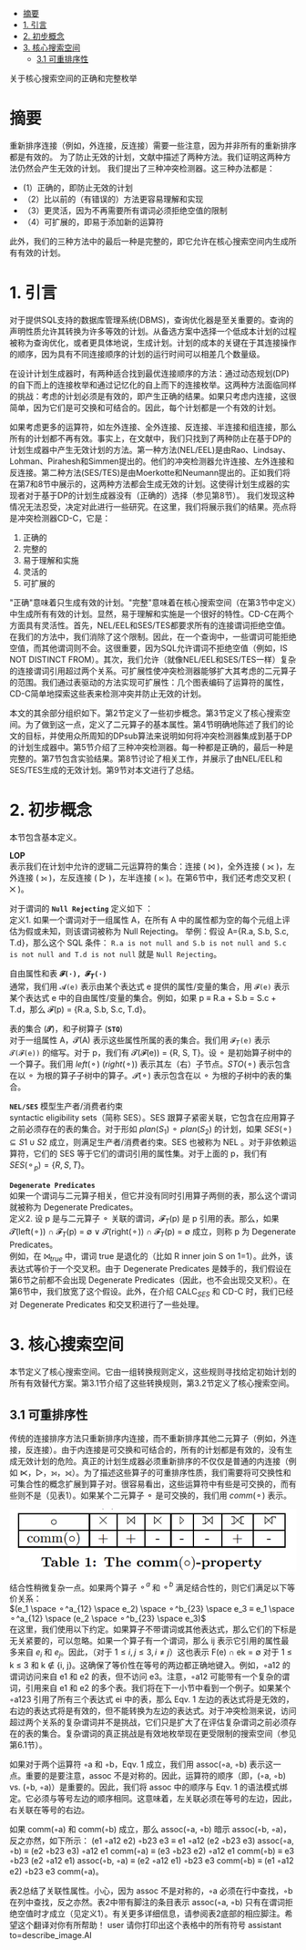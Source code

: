 - [摘要](#摘要)
- [1. 引言](#1-引言)
- [2. 初步概念](#2-初步概念)
- [3. 核心搜索空间](#3-核心搜索空间)
  - [3.1 可重排序性](#31-可重排序性)

关于核心搜索空间的正确和完整枚举


# 摘要
重新排序连接（例如，外连接，反连接）需要一些注意，因为并非所有的重新排序都是有效的。 为了防止无效的计划，文献中描述了两种方法。我们证明这两种方法仍然会产生无效的计划。 我们提出了三种冲突检测器。这三种办法都是：
-  (1）正确的，即防止无效的计划
- （2）比以前的（有错误的）方法更容易理解和实现
- （3）更灵活，因为不再需要所有谓词必须拒绝空值的限制
- （4）可扩展的，即易于添加新的运算符

此外，我们的三种方法中的最后一种是完整的，即它允许在核心搜索空间内生成所有有效的计划。

# 1. 引言
对于提供SQL支持的数据库管理系统(DBMS)，查询优化器是至关重要的。查询的声明性质允许其转换为许多等效的计划。从备选方案中选择一个低成本计划的过程被称为查询优化，或者更具体地说，生成计划。计划的成本的关键在于其连接操作的顺序，因为具有不同连接顺序的计划的运行时间可以相差几个数量级。

在设计计划生成器时，有两种适合找到最优连接顺序的方法：通过动态规划(DP)的自下而上的连接枚举和通过记忆化的自上而下的连接枚举。这两种方法面临同样的挑战：考虑的计划必须是有效的，即产生正确的结果。如果只考虑内连接，这很简单，因为它们是可交换和可结合的。因此，每个计划都是一个有效的计划。

如果考虑更多的运算符，如左外连接、全外连接、反连接、半连接和组连接，那么所有的计划都不再有效。事实上，在文献中，我们只找到了两种防止在基于DP的计划生成器中产生无效计划的方法。第一种方法(NEL/EEL)是由Rao、Lindsay、Lohman、Pirahesh和Simmen提出的。他们的冲突检测器允许连接、左外连接和反连接。第二种方法(SES/TES)是由Moerkotte和Neumann提出的。正如我们将在第7和8节中展示的，这两种方法都会生成无效的计划。这使得计划生成器的实现者对于基于DP的计划生成器没有（正确的）选择（参见第8节）。
我们发现这种情况无法忍受，决定对此进行一些研究。在这里，我们将展示我们的结果。亮点将是冲突检测器CD-C，它是：
1. 正确的
2. 完整的
3. 易于理解和实施
4. 灵活的
5. 可扩展的

"正确"意味着只生成有效的计划。"完整"意味着在核心搜索空间（在第3节中定义）中生成所有有效的计划。显然，易于理解和实施是一个很好的特性。CD-C在两个方面具有灵活性。首先，NEL/EEL和SES/TES都要求所有的连接谓词拒绝空值。在我们的方法中，我们消除了这个限制。因此，在一个查询中，一些谓词可能拒绝空值，而其他谓词则不会。这很重要，因为SQL允许谓词不拒绝空值（例如，IS NOT DISTINCT FROM）。其次，我们允许（就像NEL/EEL和SES/TES一样）复杂的连接谓词引用超过两个关系。可扩展性使冲突检测器能够扩大其考虑的二元算子的范围。我们通过表驱动的方法实现可扩展性：几个图表编码了运算符的属性，CD-C简单地探索这些表来检测冲突并防止无效的计划。

本文的其余部分组织如下。第2节定义了一些初步概念。第3节定义了核心搜索空间。为了做到这一点，定义了二元算子的基本属性。第4节明确地陈述了我们的论文的目标，并使用众所周知的DPsub算法来说明如何将冲突检测器集成到基于DP的计划生成器中。第5节介绍了三种冲突检测器。每一种都是正确的，最后一种是完整的。第7节包含实验结果。第8节讨论了相关工作，并展示了由NEL/EEL和SES/TES生成的无效计划。第9节对本文进行了总结。

# 2. 初步概念
本节包含基本定义。

**LOP**   
表示我们在计划中允许的逻辑二元运算符的集合：连接 ( ⨝ )，全外连接 ( ⟗ )，左外连接 ( ⟕ )，左反连接 ( ▷ )，左半连接 ( ⋉ )。在第6节中，我们还考虑交叉积 ( ✕ )。

对于谓词的 **`Null Rejecting`** 定义如下 ：  
定义1. 如果一个谓词对于一组属性 A，在所有 A 中的属性都为空的每个元组上评估为假或未知，则该谓词被称为 Null Rejecting。
举例：假设 A={R.a, S.b, S.c, T.d}，那么这个 SQL 条件： `R.a is not null and S.b is not null and S.c is not null and T.d is not null` 就是 `Null Rejecting`。

自由属性和表 **`𝓕(·), 𝓕`$_T$`(·)`**  
通常，我们用 `𝓐(e)` 表示由某个表达式 e 提供的属性/变量的集合，用 `𝓕(e)` 表示某个表达式 e 中的自由属性/变量的集合。例如，如果 p ≡ R.a + S.b = S.c + T.d，那么 𝓕(p) = {R.a, S.b, S.c, T.d}。

表的集合 (**`𝓣`**)，和子树算子 (**`STO`**)  
对于一组属性 A，𝓣(A) 表示这些属性所属的表的集合。我们用 `𝓕`$_T$`(e)` 表示 `𝓣(𝓕(e))` 的缩写。对于 p，我们有 𝓣(𝓕(e)) = {R, S, T}。设 ⚬ 是初始算子树中的一个算子。我们用 $left(⚬)$ ($right(⚬)$) 表示其左（右）子节点。$STO(⚬)$ 表示包含在以 $⚬$ 为根的算子子树中的算子。$𝓣(⚬)$ 表示包含在以 $⚬$ 为根的子树中的表的集合。

**`NEL/SES`** 模型生产者/消费者约束  
syntactic eligibility sets（简称 SES）。SES 跟算子紧密关联，它包含在应用算子之前必须存在的表的集合。对于形如 $plan(S_1)$ $⚬$ $plan(S_2)$ 的计划，如果 $SES(⚬) ⊆ S1 ∪ S2$ 成立，则满足生产者/消费者约束。SES 也被称为 NEL 。对于非依赖运算符，它们的 SES 等于它们的谓词引用的属性集。对于上面的 p，我们有 $SES(⚬_p) = \{R, S, T\}$。

**`Degenerate Predicates`**   
如果一个谓词与二元算子相关，但它并没有同时引用算子两侧的表，那么这个谓词就被称为 Degenerate Predicates。  
定义2. 设 p 是与二元算子 $⚬$ 关联的谓词，𝓕$_T$(p) 是 p 引用的表。那么，如果 𝓣(left($⚬$)) $∩$ 𝓕$_T$(p) = $\emptyset$ $\lor$ 𝓣(right($⚬$)) $∩$ 𝓕$_T$(p) = $\emptyset$ 成立，则称 p 为 Degenerate Predicates。  
例如，在 $⨝_{true}$ 中，谓词 true 是退化的（比如 R inner join S on 1=1）。此外，该表达式等价于一个交叉积。由于 Degenerate Predicates 是棘手的，我们假设在第6节之前都不会出现 Degenerate Predicates（因此，也不会出现交叉积）。在第6节中，我们放宽了这个假设。此外，在介绍 CALC$_{SES}$ 和 CD-C 时，我们已经对 Degenerate Predicates 和交叉积进行了一些处理。

#  3. 核心搜索空间
本节定义了核心搜索空间。它由一组转换规则定义，这些规则寻找给定初始计划的所有有效替代方案。第3.1节介绍了这些转换规则，第3.2节定义了核心搜索空间。

## 3.1 可重排序性
传统的连接排序方法只重新排序内连接，而不重新排序其他二元算子（例如，外连接，反连接）。由于内连接是可交换和可结合的，所有的计划都是有效的，没有生成无效计划的危险。真正的计划生成器必须重新排序的不仅仅是普通的内连接（例如 ⋉，▷，⟕，⟗）。为了描述这些算子的可重排序性质，我们需要将可交换性和可集合性的概念扩展到算子对。很容易看出，这些运算符中有些是可交换的，而有些则不是（见表1）。如果某个二元算子 $⚬$ 是可交换的，我们用 $comm(⚬)$ 表示。

![Alt text](image.png)

结合性稍微复杂一点。如果两个算子 $⚬^a$ 和 $⚬^b$ 满足结合性的，则它们满足以下等价关系：  
$(e_1 \space ⚬^a_{12} \space e_2) \space ⚬^b_{23} \space e_3 ≡ e_1 \space ⚬^a_{12} \space (e_2 \space ⚬^b_{23} \space e_3)$  
在这里，我们使用以下约定。如果算子不带谓词或其他表达式，那么它们的下标是无关紧要的，可以忽略。如果一个算子有一个谓词，那么 ij 表示它引用的属性最多来自 $e_i$ 和 $e_j$。因此，（对于 $1 ≤ i, j ≤ 3, i ≠ j$）这也表示 F(e) ∩ ek = ∅ 对于 1 ≤ k ≤ 3 和 k ∉ {i, j}。这确保了等价性在等号的两边都正确地键入。例如，◦a12 的谓词访问来自 e1 和 e2 的表，但不访问 e3。注意，◦a12 可能带有一个复杂的谓词，引用来自 e1 和 e2 的多个表。我们将在下一小节中看到一个例子。如果某个 ◦a123 引用了所有三个表达式 ei 中的表，那么 Eqv. 1 左边的表达式将是无效的，右边的表达式将是有效的，但不能转换为左边的表达式。对于冲突检测来说，访问超过两个关系的复杂谓词并不是挑战，它们只是扩大了在评估复杂谓词之前必须存在的表的集合。复杂谓词的真正挑战是有效地枚举现在更受限制的搜索空间（参见第6.1节）。

如果对于两个运算符 ◦a 和 ◦b，Eqv. 1 成立，我们用 assoc(◦a, ◦b) 表示这一点。重要的是要注意，assoc 不是对称的。因此，运算符的顺序（即，(◦a, ◦b) vs. (◦b, ◦a)）是重要的。因此，我们将 assoc 中的顺序与 Eqv. 1 的语法模式绑定。它必须与等号左边的顺序相同。这意味着，左关联必须在等号的左边，因此，右关联在等号的右边。

如果 comm(◦a) 和 comm(◦b) 成立，那么 assoc(◦a, ◦b) 暗示 assoc(◦b, ◦a)，反之亦然，如下所示： (e1 ◦a12 e2) ◦b23 e3 ≡ e1 ◦a12 (e2 ◦b23 e3) assoc(◦a, ◦b) ≡ (e2 ◦b23 e3) ◦a12 e1 comm(◦a) ≡ (e3 ◦b23 e2) ◦a12 e1 comm(◦b) ≡ e3 ◦b23 (e2 ◦a12 e1) assoc(◦b, ◦a) ≡ (e2 ◦a12 e1) ◦b23 e3 comm(◦b) ≡ (e1 ◦a12 e2) ◦b23 e3 comm(◦a)。

表2总结了关联性属性。小心，因为 assoc 不是对称的，◦a 必须在行中查找，◦b 在列中查找，反之亦然。表2中带有脚注的条目表示 assoc(◦a, ◦b) 只有在谓词拒绝空值时才成立（见定义1）。有关更多详细信息，请参阅表2底部的相应脚注。希望这个翻译对你有所帮助！ user 请你打印出这个表格中的所有符号 assistant to=describe_image.AI